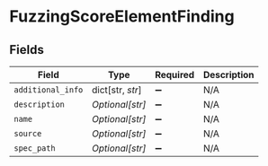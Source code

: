 # FuzzingScoreElementFinding


## Fields

| Field              | Type               | Required           | Description        |
| ------------------ | ------------------ | ------------------ | ------------------ |
| `additional_info`  | dict[str, *str*]   | :heavy_minus_sign: | N/A                |
| `description`      | *Optional[str]*    | :heavy_minus_sign: | N/A                |
| `name`             | *Optional[str]*    | :heavy_minus_sign: | N/A                |
| `source`           | *Optional[str]*    | :heavy_minus_sign: | N/A                |
| `spec_path`        | *Optional[str]*    | :heavy_minus_sign: | N/A                |